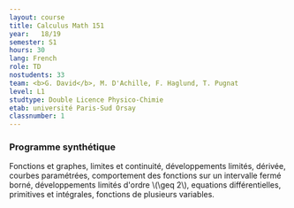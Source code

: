 ```yaml
---
layout: course
title: Calculus Math 151
year: 	18/19
semester: S1
hours: 30
lang: French
role: TD
nostudents: 33
team: <b>G. David</b>, M. D'Achille, F. Haglund, T. Pugnat
level: L1
studtype: Double Licence Physico-Chimie
etab: université Paris-Sud Orsay
classnumber: 1
---
```


### Programme synthétique

Fonctions et graphes, limites et continuité, développements limités, dérivée, courbes paramétrées, comportement des fonctions sur un intervalle fermé borné, développements limités d'ordre \\(\geq 2\\), equations différentielles, primitives et intégrales, fonctions de plusieurs variables.


<!--
### Indicative program
- Functions and graphs
- limits and continuity; Taylor expansion and derivatives; parametric curves; behavior of functions on a closed and bounded interval; Taylor expansion of order greater than 2; simple ordinary differential equations; simple primitives and integrals; some hints about multivariable Calculus.
-->
